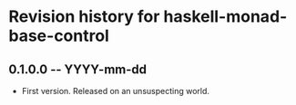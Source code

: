 # Revision history for haskell-monad-base-control

## 0.1.0.0 -- YYYY-mm-dd

* First version. Released on an unsuspecting world.
